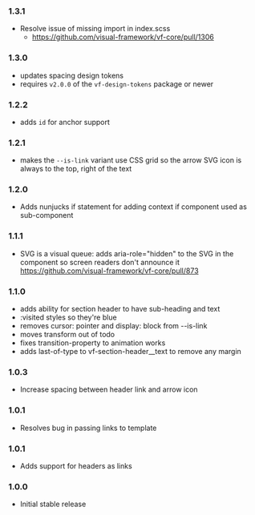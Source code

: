 ### 1.3.1

* Resolve issue of missing import in index.scss
  * https://github.com/visual-framework/vf-core/pull/1306

### 1.3.0

* updates spacing design tokens
* requires `v2.0.0` of the `vf-design-tokens` package or newer

### 1.2.2

* adds `id` for anchor support

### 1.2.1

* makes the `--is-link` variant use CSS grid so the arrow SVG icon is always to the top, right of the text

### 1.2.0

* Adds nunjucks if statement for adding context if component used as sub-component

### 1.1.1

* SVG is a visual queue: adds aria-role="hidden" to the SVG in the component so screen readers don't announce it
  https://github.com/visual-framework/vf-core/pull/873

### 1.1.0

* adds ability for section header to have sub-heading and text
* :visited styles so they're blue
* removes cursor: pointer and display: block from --is-link
* moves transform out of todo
* fixes transition-property to animation works
* adds last-of-type to vf-section-header__text to remove any margin

### 1.0.3

* Increase spacing between header link and arrow icon

### 1.0.1

* Resolves bug in passing links to template

### 1.0.1

* Adds support for headers as links

### 1.0.0

* Initial stable release
